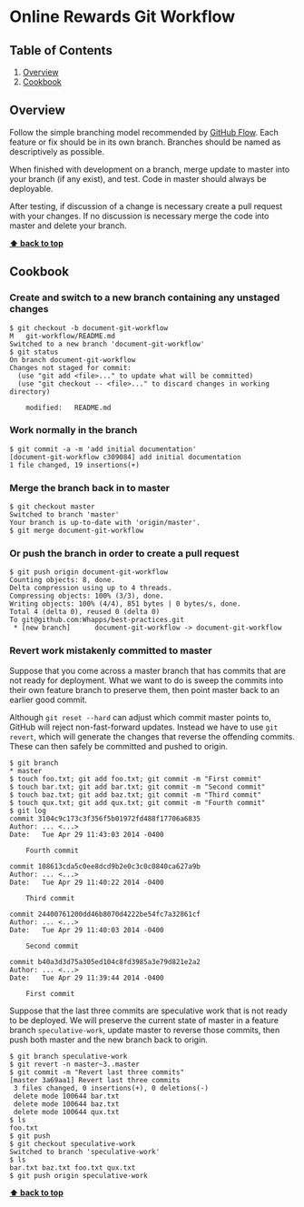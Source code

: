 # Online Rewards Git Workflow

## Table of Contents
  1. [Overview](#overview)
  1. [Cookbook](#cookbook)
  
## Overview

Follow the simple branching model recommended by [GitHub Flow](https://guides.github.com/introduction/flow/index.html). Each feature or fix should be in its own branch. Branches should be named as descriptively as possible. 

When finished with development on a branch, merge update to master into your branch (if any exist), and test. Code in master should always be deployable.

After testing, if discussion of a change is necessary create a pull request with your changes. If no discussion is necessary merge the code into master and delete your branch.

**[⬆ back to top](#table-of-contents)**

## Cookbook

### Create and switch to a new branch containing any unstaged changes

    $ git checkout -b document-git-workflow
    M	git-workflow/README.md
    Switched to a new branch 'document-git-workflow'
    $ git status
    On branch document-git-workflow
    Changes not staged for commit:
      (use "git add <file>..." to update what will be committed)
      (use "git checkout -- <file>..." to discard changes in working directory)
    
    	modified:   README.md

### Work normally in the branch

    $ git commit -a -m 'add initial documentation'
    [document-git-workflow c309084] add initial documentation
    1 file changed, 19 insertions(+)

### Merge the branch back in to master

    $ git checkout master
    Switched to branch 'master'
    Your branch is up-to-date with 'origin/master'.
    $ git merge document-git-workflow

### Or push the branch in order to create a pull request

    $ git push origin document-git-workflow
    Counting objects: 8, done.
    Delta compression using up to 4 threads.
    Compressing objects: 100% (3/3), done.
    Writing objects: 100% (4/4), 851 bytes | 0 bytes/s, done.
    Total 4 (delta 0), reused 0 (delta 0)
    To git@github.com:Whapps/best-practices.git
     * [new branch]      document-git-workflow -> document-git-workflow

### Revert work mistakenly committed to master

Suppose that you come across a master branch that has commits that are not ready for deployment.  What we want to do is sweep the commits into their own feature branch to preserve them, then point master back to an earlier good commit.

Although `git reset --hard` can adjust which commit master points to, GitHub will reject non-fast-forward updates.  Instead we have to use `git revert`, which will generate the changes that reverse the offending commits.  These can then safely be committed and pushed to origin.

    $ git branch
    * master
    $ touch foo.txt; git add foo.txt; git commit -m "First commit"
    $ touch bar.txt; git add bar.txt; git commit -m "Second commit"
    $ touch baz.txt; git add baz.txt; git commit -m "Third commit"
    $ touch qux.txt; git add qux.txt; git commit -m "Fourth commit"
    $ git log
    commit 3104c9c173c3f356f5b01972fd488f17706a6835
    Author: ... <...>
    Date:   Tue Apr 29 11:43:03 2014 -0400

        Fourth commit

    commit 108613cda5c0ee8dcd9b2e0c3c0c0840ca627a9b
    Author: ... <...>
    Date:   Tue Apr 29 11:40:22 2014 -0400

        Third commit

    commit 24400761200dd46b8070d4222be54fc7a32861cf
    Author: ... <...>
    Date:   Tue Apr 29 11:40:03 2014 -0400

        Second commit

    commit b40a3d3d75a305ed104c8fd3985a3e79d821e2a2
    Author: ... <...>
    Date:   Tue Apr 29 11:39:44 2014 -0400

        First commit

Suppose that the last three commits are speculative work that is not ready to be deployed.  We will preserve the current state of master in a feature branch `speculative-work`, update master to reverse those commits, then push both master and the new branch back to origin.

    $ git branch speculative-work
    $ git revert -n master~3..master
    $ git commit -m "Revert last three commits"
    [master 3a69aa1] Revert last three commits
     3 files changed, 0 insertions(+), 0 deletions(-)
     delete mode 100644 bar.txt
     delete mode 100644 baz.txt
     delete mode 100644 qux.txt
    $ ls
    foo.txt
    $ git push
    $ git checkout speculative-work
    Switched to branch 'speculative-work'
    $ ls
    bar.txt	baz.txt	foo.txt	qux.txt
    $ git push origin speculative-work

**[⬆ back to top](#table-of-contents)**
